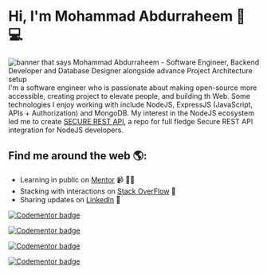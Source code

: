 # Hi, I'm Mohammad Abdurraheem 👋 💻

<img src="https://raw.githubusercontent.com/Abdurraheem/Abdurraheem/master/gh-header-image-cropped.png" alt="banner that says Mohammad Abdurraheem - Software Engineer, Backend Developer and Database Designer alongside advance Project Architecture setup">
I'm a software engineer who is passionate about making open-source more accessible, creating project to elevate people, and building th Web. Some technologies I enjoy working with include NodeJS, ExpressJS (JavaScript, APIs + Authorization) and MongoDB. My interest in the NodeJS ecosystem led me to create <a href="https://github.com/Abdurraheem/REST-API-JWTWEB-TOKEN">SECURE REST API</a>, a repo for full fledge Secure REST API integration for NodeJS developers.


## Find me around the web 🌎:
- Learning in public on <a href="https://www.codementor.io/@mohammadraheem786">Mentor</a> 📹 ✍🏾
- Stacking with interactions on <a href="https://stackoverflow.com/users/6818157/mohammad-raheem">Stack OverFlow</a> 🏓
- Sharing updates on <a href="https://www.linkedin.com/in/786-mohammad-raheeem/">LinkedIn</a> 💼

<a href="https://www.codementor.io/@mohammadraheem786?refer=badge"><img src="https://www.codementor.io/m-badges/mohammadraheem786/im-a-cm-b.svg" alt="Codementor badge"></a>

<a href="https://www.codementor.io/@mohammadraheem786?refer=badge"><img src="https://www.codementor.io/m-badges/mohammadraheem786/contact-me.svg" alt="Codementor badge"></a>

<a href="https://www.codementor.io/@mohammadraheem786?refer=badge"><img src="https://www.codementor.io/m-badges/mohammadraheem786/book-session.svg" alt="Codementor badge"></a>

<a href="https://www.codementor.io/@mohammadraheem786?refer=badge"><img src="https://www.codementor.io/m-badges/mohammadraheem786/get-help.svg" alt="Codementor badge"></a>

<!--
**Abdurraheem/Abdurraheem** is a ✨ _special_ ✨ repository because its `README.md` (this file) appears on your GitHub profile.

Here are some ideas to get you started:

- 🔭 I’m currently working on ...
- 🌱 I’m currently learning ...
- 👯 I’m looking to collaborate on ...
- 🤔 I’m looking for help with ...
- 💬 Ask me about ...
- 📫 How to reach me: ...
- 😄 Pronouns: ...
- ⚡ Fun fact: ...
-->


